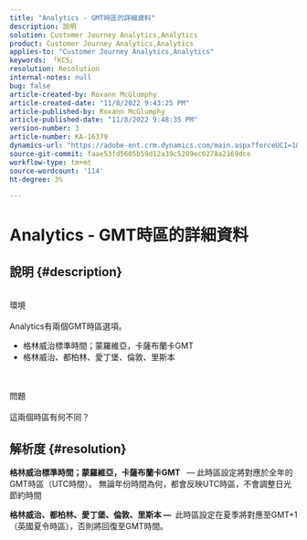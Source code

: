```yaml
---
title: "Analytics - GMT時區的詳細資料"
description: 說明
solution: Customer Journey Analytics,Analytics
product: Customer Journey Analytics,Analytics
applies-to: "Customer Journey Analytics,Analytics"
keywords: 「KCS」
resolution: Resolution
internal-notes: null
bug: false
article-created-by: Roxann McGlumphy
article-created-date: "11/8/2022 9:43:25 PM"
article-published-by: Roxann McGlumphy
article-published-date: "11/8/2022 9:48:35 PM"
version-number: 3
article-number: KA-16379
dynamics-url: "https://adobe-ent.crm.dynamics.com/main.aspx?forceUCI=1&pagetype=entityrecord&etn=knowledgearticle&id=a2b5935d-ae5f-ed11-9561-6045bd006704"
source-git-commit: faae53fd5605b59d12a39c5289ec6278a2169dce
workflow-type: tm+mt
source-wordcount: '114'
ht-degree: 3%

---
```


# Analytics - GMT時區的詳細資料

## 說明 {#description}

<br>環境<br><br>
Analytics有兩個GMT時區選項。

- 格林威治標準時間；蒙羅維亞，卡薩布蘭卡GMT
- 格林威治、都柏林、愛丁堡、倫敦、里斯本

<br><br>問題<br><br>
這兩個時區有何不同？


## 解析度 {#resolution}


<b>格林威治標準時間；蒙羅維亞，卡薩布蘭卡GMT </b>  — 此時區設定將對應於全年的GMT時區（UTC時間）。 無論年份時間為何，都會反映UTC時區，不會調整日光節約時間

<b>格林威治、都柏林、愛丁堡、倫敦、里斯本 —  </b>此時區設定在夏季將對應至GMT+1（英國夏令時區），否則將回復至GMT時間。


